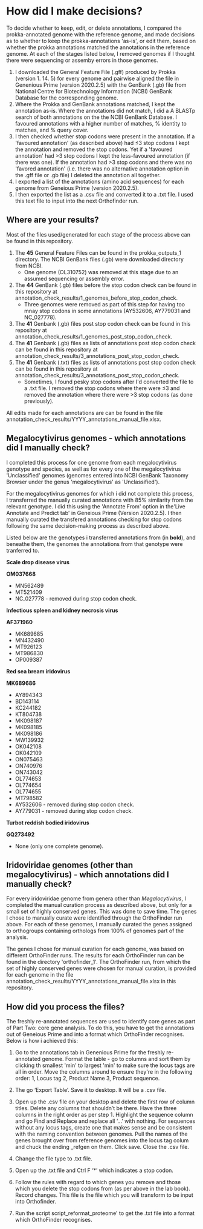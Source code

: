 # How did I make decisions? 
To decide whether to keep, edit, or delete annotations, I compared the prokka-annotated genome with the reference genome, and made decisions as to whether to keep the prokka-annotations 'as-is', or edit them, based on whether the prokka annotations matched the annotations in the reference genome. At each of the stages listed below, I removed genomes if I thought there were sequencing or assemby errors in those genomes. 
1. I downloaded the General Feature File (.gff) produced by Prokka (version 1. 14. 5) for every genome and pairwise aligned the file in Genenious Prime (version 2020.2.5) with the GenBank (.gb) file from National Centre for Biotechnology Information (NCBI) GenBank Database for the corresponding genome. 
2. Where the Prokka and GenBank annotations matched, I kept the annotation as-is. Where the annotations did not match, I did a A BLASTp search of both annotations on the the NCBI GenBank Database. I favoured annotations with a higher number of matches, % identity to matches, and % query cover.
3. I then checked whether stop codons were present in the annotation. If a 'favoured annotation' (as described above) had ≤3 stop codons I kept the annotation and removed the stop codons. Yet if a 'favoured annotation' had >3 stop codons I kept the less-favoured annotation (if there was one). If the annotation had >3 stop codons and there was no 'favored annotation' (i.e. there was no alternative annotation option in the .gff file or .gb file) I deleted the annotation all together. 
4. I exported a list of the annotations (amino acid sequences) for each genome from Geneious Prime (version 2020.2.5). 
5. I then exported the list as a .csv file and converted it to a .txt file. I used this text file to input into the next Orthofinder run. 

## Where are your results? 
Most of the files used/generated for each stage of the process above can be found in this repository.
1. The **45** General Feature Files can be found in the prokka_outputs_1 directory. The NCBI GenBank files (.gb) were downloaded directory from NCBI. 
   * One genome (OL310752) was removed at this stage due to an assumed sequencing or assembly error.
2. The **44** GenBank (.gb) files before the stop codon check can be found in this repository at annotation_check_results/1_genomes_before_stop_codon_check.
   * Three genomes were removed as part of this step for having too mnay stop codons in some annotations (AY532606, AY779031 and NC_027778). 
3. The **41** Genbank (.gb) files post stop codon check can be found in this repository at annotation_check_results/1_genomes_post_stop_codon_check.
4. The **41** Genbank (.gb) files as lists of annotations post stop codon check can be found in this repository at annotation_check_results/3_annotations_post_stop_codon_check.
5. The **41** Genbank (.txt) files as lists of annotations post stop codon check can be found in this repository at annotation_check_results/3_annotations_post_stop_codon_check.
   * Sometimes, I found pesky stop codons after I'd converted the file to a .txt file. I removed the stop codons where there were ≤3 and removed the annotation where there were >3 stop codons (as done previously). 

All edits made for each annotations are can be found in the file annotation_check_results/YYYY_annotations_manual_file.xlsx. 

## Megalocytivirus genomes - which annotations did I manually check?
I completed this process for one genome from each megalocytivirus genotype and species, as well as for every one of the megalocytivirus 'Unclassified' genomes (genomes entered into NCBI GenBank Taxonomy Browser under the genus 'megalocytivirus' as 'Unclassified'). 

For the megalocytivirus genomes for which i did not complete this process, I transferred the manually curated annotations with 85% similarity from the relevant genotype. I did this using the 'Annotate From' option in the'Live Annotate and Predict tab' in Geneious Prime (Version 2020.2.5). I then manually curated the transfered annotations checking for stop codons following the same decision-making process as described above. 

Listed below are the genotypes i transferred annotations from (in **bold**), and beneathe them, the genomes the annotations from that genotype were tranferred to. 

**Scale drop disease virus**

**OM037668**
* MN562489 
* MT521409
* NC_027778 - removed during stop codon check.

**Infectious spleen and kidney necrosis virus**

**AF371960** 
* MK689685 
* MN432490 
* MT926123 
* MT986830 
* OP009387 

**Red sea bream iridovirus**

**MK689686**
* AY894343 
* BD143114 
* KC244182 
* KT804738 
* MK098187 
* MK098185 
* MK098186 
* MW139932 
* OK042108 
* OK042109 
* ON075463 
* ON740976 
* ON743042 
* OL774653 
* OL774654 
* OL774655 
* MT798582
* AY532606 - removed during stop codon check.
* AY779031 - removed during stop codon check.

 **Turbot reddish bodied iridovirus** 

 **GQ273492**
*  None (only one complete genome).

## Iridoviridae genomes (other than megalocytivirus) - which annotations did I manually check?
For every iridoviridae genome from genera other than *Megalocytivirus*, I completed the manual curation process as described above, but only for a small set of highly conserved genes. This was done to save time. The genes I chose to manually curate were identified through the OrthoFinder run above. For each of these genomes, I manually curated the genes assigned to orthogroups containing orthologs from 100% of genomes part of the analysis. 

The genes I chose for manual curation for each genome, was based on different OrthoFinder runs. The results for each OrthoFinder run can be found in the directory 'orthofinder_1'. The OrthoFinder run, from which the set of highly conserved genes were chosen for manual curation, is provided for each genome in the file annotation_check_results/YYYY_annotations_manual_file.xlsx in this repository.

## How did you process the files? 
The freshly re-annotated sequences are used to identify core genes as part of Part Two: core gene analysis. To do this, you have to get the annotations out of Geneious Prime and into a format which OrthoFinder recognises. Below is how i achieved this:
1. Go to the annotations tab in Genenious Prime for the freshly re-annotated genome. Format the table - go to columns and sort them by clicking th smallest 'min' to largest 'min' to make sure the locus tags are all in order. Move the columns around to ensure they're in the following order: 1, Locus tag 2, Product Name 3, Product sequence.  

2. The go ‘Export Table’. Save it to desktop. It will be a .csv file. 

3. Open up the .csv file on your desktop and delete the first row of column titles. Delete any columns that shouldn’t be there. Have the three columns in the right order as per step 1. Highlight the sequence column and go Find and Replace and replace all ‘…’ with nothing. For sequences without any locus tags, create one that makes sense and be consistent with the naming convention between genomes. Pull the names of the genes brought over from reference genomes into the locus tag colum and chuck the ending _refgen on them. Click save. Close the .csv file.

4. Change the file type to .txt file.

5. Open up the .txt file and Ctrl F ‘*’ which indicates a stop codon.  

6. Follow the rules with regard to which genes you remove and those which you delete the stop codons from (as per above in the lab book). Record changes. This file is the file which you will transform to be input into Orthofinder.

7. Run the script script_reformat_proteome' to get the .txt file into a format which OrthoFinder recognises. 
